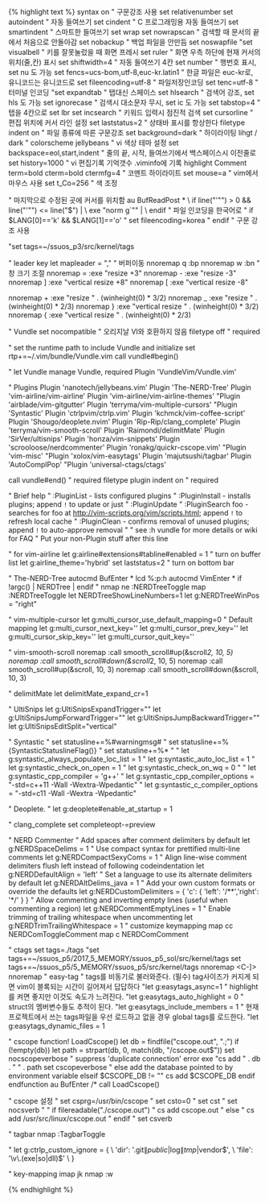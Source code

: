 {% highlight text %}
syntax on "  구문강조 사용
set relativenumber
set autoindent       " 자동 들여쓰기
set cindent          " C 프로그래밍용 자동 들여쓰기
set smartindent      " 스마트한 들여쓰기
set wrap
set nowrapscan       " 검색할 때 문서의 끝에서 처음으로 안돌아감
set nobackup         " 백업 파일을 안만듬
set noswapfile
"set visualbell      " 키를 잘못눌렀을 때 화면 프레시
set ruler            " 화면 우측 하단에 현재 커서의 위치(줄,칸) 표시
set shiftwidth=4     " 자동 들여쓰기 4칸
set number           " 행번호 표시, set nu 도 가능
set fencs=ucs-bom,utf-8,euc-kr.latin1 " 한글 파일은 euc-kr로, 유니코드는 유니코드로
set fileencoding=utf-8 " 파일저장인코딩
set tenc=utf-8       " 터미널 인코딩
"set expandtab       " 탭대신 스페이스
set hlsearch         " 검색어 강조, set hls 도 가능
set ignorecase       " 검색시 대소문자 무시, set ic 도 가능
set tabstop=4        " 탭을 4칸으로
set lbr
set incsearch        " 키워드 입력시 점진적 검색
set cursorline       " 편집 위치에 커서 라인 설정
set laststatus=2     " 상태바 표시를 항상한다
filetype indent on   " 파일 종류에 따른 구문강조
set background=dark  " 하이라이팅 lihgt / dark
" colorscheme jellybeans  "  vi 색상 테마 설정
set backspace=eol,start,indent "  줄의 끝, 시작, 들여쓰기에서 백스페이스시 이전줄로
set history=1000     " vi 편집기록 기억갯수 .viminfo에 기록
highlight Comment term=bold cterm=bold ctermfg=4
" 코멘트 하이라이트
set mouse=a          " vim에서 마우스 사용
set t_Co=256         " 색 조정

" 마지막으로 수정된 곳에 커서를 위치함
au BufReadPost *
\ if line("'\"") > 0 && line("'\"") <= line("$") |
\ exe "norm g`\"" |
\ endif
" 파일 인코딩을 한국어로
" if $LANG[0]=='k' && $LANG[1]=='o'
" set fileencoding=korea
" endif
" 구문 강조 사용

"set tags=~/ssuos_p3/src/kernel/tags

" leader key
let mapleader = ","
" 버퍼이동
nnoremap <leader>q :bp<CR>
nnoremap <leader>w :bn<CR>
" 창 크기 조절
nnoremap <silent> <Leader>= :exe "resize +3"<CR>
nnoremap <silent> <Leader>- :exe "resize -3"<CR>
nnoremap <silent> <Leader>] :exe "vertical resize +8"<CR>
nnoremap <silent> <Leader>[ :exe "vertical resize -8"<CR>
 
nnoremap <silent> <Leader>+ :exe "resize " . (winheight(0) * 3/2)<CR>
nnoremap <silent> <Leader>_ :exe "resize " . (winheight(0) * 2/3)<CR>
nnoremap <silent> <Leader>} :exe "vertical resize " . (winheight(0) * 3/2)<CR>
nnoremap <silent> <Leader>{ :exe "vertical resize " . (winheight(0) * 2/3)<CR>

" Vundle
set nocompatible     " 오리지날 VI와 호환하지 않음
filetype off                  " required

" set the runtime path to include Vundle and initialize
set rtp+=~/.vim/bundle/Vundle.vim
call vundle#begin()

" let Vundle manage Vundle, required
Plugin 'VundleVim/Vundle.vim'

" Plugins
Plugin 'nanotech/jellybeans.vim' 
Plugin 'The-NERD-Tree'
Plugin 'vim-airline/vim-airline'
Plugin 'vim-airline/vim-airline-themes'
"Plugin 'airblade/vim-gitgutter'
Plugin 'terryma/vim-multiple-cursors'
"Plugin 'Syntastic'
Plugin 'ctrlpvim/ctrlp.vim'
Plugin 'kchmck/vim-coffee-script'
Plugin 'Shougo/deoplete.nvim'
Plugin 'Rip-Rip/clang_complete'
Plugin 'terryma/vim-smooth-scroll' 
Plugin 'Raimondi/delimitMate'
Plugin 'SirVer/ultisnips'
Plugin 'honza/vim-snippets'
Plugin 'scrooloose/nerdcommenter'
Plugin 'ronakg/quickr-cscope.vim'
"Plugin 'vim-misc'
"Plugin 'xolox/vim-easytags'
Plugin 'majutsushi/tagbar'
Plugin 'AutoComplPop'
"Plugin 'universal-ctags/ctags'


call vundle#end()            " required
filetype plugin indent on    " required

" Brief help
" :PluginList       - lists configured plugins
" :PluginInstall    - installs plugins; append `!` to update or just
" :PluginUpdate
" :PluginSearch foo - searches for foo at http://vim-scripts.org/vim/scripts.html; append `!` to refresh local cache
" :PluginClean      - confirms removal of unused plugins; append `!` to auto-approve removal
"
" see :h vundle for more details or wiki for FAQ
" Put your non-Plugin stuff after this line

" for vim-airline
let g:airline#extensions#tabline#enabled = 1 " turn on buffer list
let g:airline_theme='hybrid'
set laststatus=2 " turn on bottom bar

" The-NERD-Tree
autocmd BufEnter * lcd %:p:h
autocmd VimEnter * if !argc() | NERDTree | endif
" nmap <leader>ne :NERDTreeToggle<cr>
map <F3> :NERDTreeToggle<cr>
let NERDTreeShowLineNumbers=1
let g:NERDTreeWinPos = "right"

" vim-multiple-cursor
let g:multi_cursor_use_default_mapping=0
" Default mapping
let g:multi_cursor_next_key='<C-n>'
let g:multi_cursor_prev_key='<C-p>'
let g:multi_cursor_skip_key='<C-x>'
let g:multi_cursor_quit_key='<Esc>'

" vim-smooth-scroll
noremap <silent> <c-b> :call smooth_scroll#up(&scroll*2, 10, 5)<CR>
noremap <silent> <c-f> :call smooth_scroll#down(&scroll*2, 10, 5)<CR>
noremap <silent> <c-u> :call smooth_scroll#up(&scroll, 10, 3)<CR>
noremap <silent> <c-d> :call smooth_scroll#down(&scroll, 10, 3)<CR>

" delimitMate
 let delimitMate_expand_cr=1

" UltiSnips
let g:UltiSnipsExpandTrigger="<tab>"
let g:UltiSnipsJumpForwardTrigger="<tab>"
let g:UltiSnipsJumpBackwardTrigger="<s-tab>"
let g:UltiSnipsEditSplit="vertical"

" Syntastic
" set statusline+=%#warningmsg#
" set statusline+=%{SyntasticStatuslineFlag()}
" set statusline+=%*
"
" let g:syntastic_always_populate_loc_list = 1
" let g:syntastic_auto_loc_list = 1
" let g:syntastic_check_on_open = 1
" let g:syntastic_check_on_wq = 0
"
" let g:syntastic_cpp_compiler = 'g++'
" let g:syntastic_cpp_compiler_options = "-std=c++11 -Wall -Wextra-Wpedantic"
" let g:syntastic_c_compiler_options = "-std=c11 -Wall -Wextra -Wpedantic"

" Deoplete.
" let g:deoplete#enable_at_startup = 1

" clang_complete
set completeopt-=preview

" NERD Commenter
" Add spaces after comment delimiters by default
let g:NERDSpaceDelims = 1
" Use compact syntax for prettified multi-line comments
let g:NERDCompactSexyComs = 1
" Align line-wise comment delimiters flush left instead of following codeindentation
let g:NERDDefaultAlign = 'left'
" Set a language to use its alternate delimiters by default
let g:NERDAltDelims_java = 1
" Add your own custom formats or override the defaults
let g:NERDCustomDelimiters = { 'c': { 'left': '/**','right': '*/' } }
" Allow commenting and inverting empty lines (useful when commenting a region)
let g:NERDCommentEmptyLines = 1
" Enable trimming of trailing whitespace when uncommenting
let g:NERDTrimTrailingWhitespace = 1
" customize keymapping
map <Leader>cc <plug>NERDComToggleComment
map <Leader>c<space> <plug>NERDComComment

" ctags
set tags=./tags
"set tags+=~/ssuos_p5/2017_5_MEMORY/ssuos_p5_sol/src/kernel/tags
set tags+=~/ssuos_p5/5_MEMORY/ssuos_p5/src/kernel/tags
nnoremap <F9> <C-]>
nnoremap <F10> <C-t>
" easy-tag 
" tags를 비동기로 불러와준다. (필수) tag사이즈가 커지게 되면 vim이 블록되는 시간이 길어져서 답답하다 
"let g:easytags_async=1 
" highlight를 켜면 좋지만 이것도 속도가 느려진다.
"let g:easytags_auto_highlight = 0
" struct의 멤버변수들도 추적이 된다. 
"let g:easytags_include_members = 1 
" 현재 프로젝트에서 쓰는 tags파일을 우선 로드하고 없을 경우 global tags를 로드한다. 
"let g:easytags_dynamic_files = 1

" cscope
function! LoadCscope() 
	let db = findfile("cscope.out", ".;") 
	if (!empty(db))
		let path = strpart(db, 0, match(db, "/cscope.out$")) 
		set nocscopeverbose " suppress 'duplicate connection' error
		exe "cs add " . db . " " . path 
		set cscopeverbose
	" else add the database pointed to by environment variable
	elseif $CSCOPE_DB != ""
		cs add $CSCOPE_DB 
	endif
endfunction
au BufEnter /* call LoadCscope()

" cscope 설정
" set csprg=/usr/bin/cscope
" set csto=0
" set cst
" set nocsverb
"
" if filereadable("./cscope.out")
"     cs add cscope.out
" else
"     cs add /usr/src/linux/cscope.out
" endif
" set csverb


" tagbar
nmap <F8> :TagbarToggle<CR>

"
let g:ctrlp_custom_ignore = {
  \ 'dir':  '\.git$\|public$\|log$\|tmp$\|vendor$',
  \ 'file': '\v\.(exe|so|dll)$'
  \ }

" key-mapping
imap jk <ESC>
nmap <F2> :w<CR>

{% endhighlight %}
